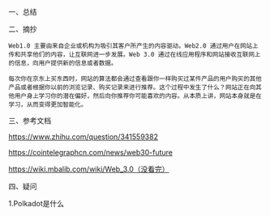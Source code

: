 一、总结



二、摘抄

```
Web1.0 主要由来自企业或机构为吸引其客户所产生的内容驱动。Web2.0 通过用户在网站上传和共享他们的内容，让互联网进一步发展。Web 3.0 通过在线应用程序和网站接收互联网上的信息，向用户提供新的信息或者数据。
```

```
每次你在京东上买东西时，网站的算法都会通过查看跟你一样购买过某件产品的用户购买的其他产品或者根据你以前的浏览记录、购买记录来进行推荐。这个过程中发生了什么？网站正在向其他用户身上学习你的潜在偏好，然后向你推荐你可能喜欢的内容。从本质上讲，网站本身就是在学习，从而变得更加智能化。

```

三、参考文档

https://www.zhihu.com/question/341559382

https://cointelegraphcn.com/news/web30-future

https://wiki.mbalib.com/wiki/Web_3.0（没看完）

四、疑问

1.Polkadot是什么
